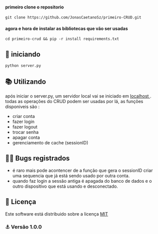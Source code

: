 #### primeiro clone o repositorio

    git clone https://github.com/JonasCaetanoSz/primeiro-CRUD.git
    
#### agora e hora de instalar as bibliotecas que vão ser usadas

    cd primeiro-crud && pip -r install requirements.txt
   
## 🚀 iniciando 

    python server.py
    
## 📚 Utilizando 

após iniciar o server.py, um servidor local vai se iniciado em <a href="http://127.0.0.1:5000/"  target="_blank"> localhost </a>. todas as operações do CRUD podem ser usadas por lá, as funções disponiveis são :

- criar conta
- fazer login
- fazer logout
- trocar senha
- apagar conta
- gerenciamento de cache (sessionID)

## :ok_man: Bugs registrados

- é raro mais pode acontencer de a função que gera o sessionID criar uma sequencia que já está sendo usado por outra conta.
- quando faz login a sessão antiga é apagada do banco de dados e o outro dispositivo que está usando e desconectado.

## 📝 Licença

Este software está distribuido sobre a licença <a href='https://github.com/JonasCaetanoSz/pimeiro-CRUD/blob/master/license.md' target="_blank" > MIT </a>

### :anchor: Versão 1.0.0

